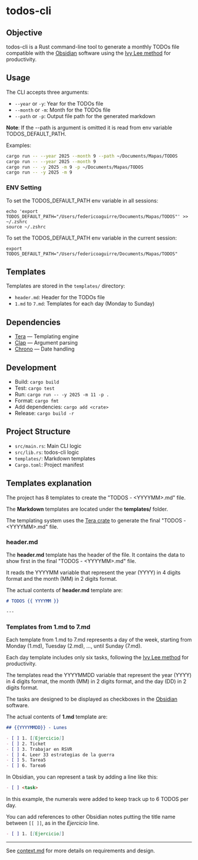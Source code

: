 # todos-cli

## Objective

todos-cli is a Rust command-line tool to generate a monthly TODOs file compatible with the [Obsidian](https://obsidian.md/) software using the [Ivy Lee method](https://doodle.com/es/the-ivy-lee-method-six-tasks-to-productivity/) for productivity.

## Usage

The CLI accepts three arguments:

- `--year` or `-y`: Year for the TODOs file
- `--month` or `-m`: Month for the TODOs file
- `--path` or `-p`: Output file path for the generated markdown

**Note**: If the --path is argument is omitted it is read from env variable TODOS_DEFAULT_PATH.

Examples:

```sh
cargo run -- --year 2025 --month 9 --path ~/Documents/Mapas/TODOS
cargo run -- --year 2025 --month 9
cargo run -- -y 2025 -m 9 -p ~/Documents/Mapas/TODOS
cargo run -- -y 2025 -m 9
```

### ENV Setting

To set the TODOS_DEFAULT_PATH env variable in all sessions:

```zshell
echo 'export TODOS_DEFAULT_PATH="/Users/federicoaguirre/Documents/Mapas/TODOS"' >> ~/.zshrc
source ~/.zshrc
```

To set the TODOS_DEFAULT_PATH env variable in the current session:

```zshell
export TODOS_DEFAULT_PATH="/Users/federicoaguirre/Documents/Mapas/TODOS"
```

## Templates

Templates are stored in the `templates/` directory:

- `header.md`: Header for the TODOs file
- `1.md` to `7.md`: Templates for each day (Monday to Sunday)

## Dependencies

- [Tera](https://keats.github.io/tera/docs/) — Templating engine
- [Clap](https://docs.rs/clap/latest/clap/) — Argument parsing
- [Chrono](https://docs.rs/chrono/latest/chrono/) — Date handling

## Development

- Build: `cargo build`
- Test: `cargo test`
- Run: `cargo run -- -y 2025 -m 11 -p .`
- Format: `cargo fmt`
- Add dependencies: `cargo add <crate>`
- Release: `cargo build -r`

## Project Structure

- `src/main.rs`: Main CLI logic
- `src/lib.rs`: todos-cli logic
- `templates/`: Markdown templates
- `Cargo.toml`: Project manifest

## Templates explanation

The project has 8 templates to create the "TODOS - &lt;YYYYMM&gt;.md" file.

The **Markdown** templates are located under the **templates/** folder.

The templating system uses the [Tera crate](https://crates.io/crates/tera) to generate the final "TODOS - &lt;YYYYMM&gt;.md" file.

### header.md

The **header.md** template has the header of the file. It contains the data to show first in the final "TODOS - &lt;YYYYMM&gt;.md" file.

It reads the YYYYMM variable that represent the year (YYYY) in 4 digits format and the month (MM) in 2 digits format.

The actual contents of **header.md** template are:

```Markdown
# TODOS {{ YYYYMM }}

---


```

### Templates from 1.md to 7.md

Each template from 1.md to 7.md represents a day of the week, starting from Monday (1.md), Tuesday (2.md), ..., until Sunday (7.md).

Each day template includes only six tasks, following the [Ivy Lee method](https://doodle.com/es/the-ivy-lee-method-six-tasks-to-productivity/) for productivity.

The templates read the YYYYMMDD variable that represent the year (YYYY) in 4 digits format, the month (MM) in 2 digits format, and the day (DD) in 2 digits format.

The tasks are designed to be displayed as checkboxes in the [Obsidian](https://obsidian.md/) software.

The actual contents of **1.md** template are:

```Markdown
## {{YYYYMMDD}} - Lunes

- [ ] 1. [[Ejercicio]]
- [ ] 2. Ticket
- [ ] 3. Trabajar en RSVR
- [ ] 4. Leer 33 estrategias de la guerra
- [ ] 5. Tarea5
- [ ] 6. Tarea6

```

In Obsidian, you can represent a task by adding a line like this:

```Markdown
- [ ] <task>
```

In this example, the numerals were added to keep track up to 6 TODOS per day.

You can add references to other Obsidian notes putting the title name between `[[ ]]`, as in the *Ejercicio* line.

```Markdown
- [ ] 1. [[Ejercicio]]
```

---

See [context.md](context.md) for more details on requirements and design.
